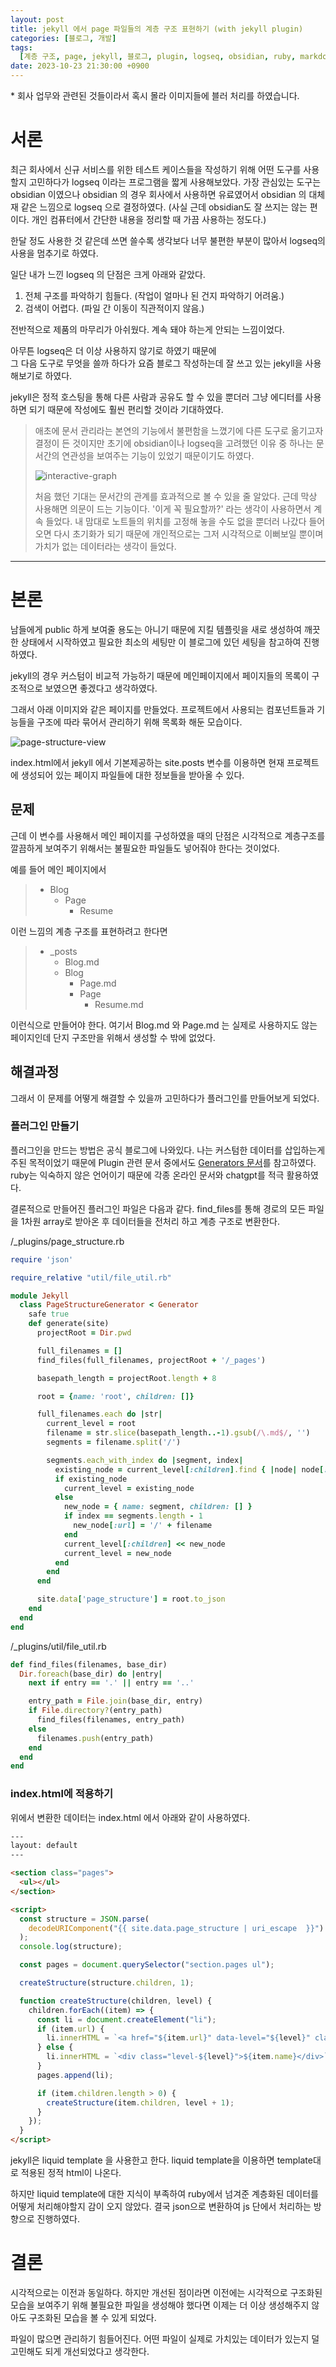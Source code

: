 ```yaml
---
layout: post
title: jekyll 에서 page 파일들의 계층 구조 표현하기 (with jekyll plugin)
categories: [블로그, 개발]
tags:
  [계층 구조, page, jekyll, 블로그, plugin, logseq, obsidian, ruby, markdown]
date: 2023-10-23 21:30:00 +0900
---
```


\* 회사 업무와 관련된 것들이라서 혹시 몰라 이미지들에 블러 처리를 하였습니다.

# 서론

최근 회사에서 신규 서비스를 위한 테스트 케이스들을 작성하기 위해 어떤 도구를 사용할지 고민하다가 logseq 이라는 프로그램을 짧게 사용해보았다.
가장 관심있는 도구는 obsidian 이였으나 obsidian 의 경우 회사에서 사용하면 유료였어서 obsidian 의 대체재 같은 느낌으로 logseq 으로 결정하였다.
(사실 근데 obsidian도 잘 쓰지는 않는 편이다. 개인 컴퓨터에서 간단한 내용을 정리할 때 가끔 사용하는 정도다.)

한달 정도 사용한 것 같은데 쓰면 쓸수록 생각보다 너무 불편한 부분이 많아서 logseq의 사용을 멈추기로 하였다.

일단 내가 느낀 logseq 의 단점은 크게 아래와 같았다.

1. 전체 구조를 파악하기 힘들다. (작업이 얼마나 된 건지 파악하기 어려움.)
2. 검색이 어렵다. (파일 간 이동이 직관적이지 않음.)

전반적으로 제품의 마무리가 아쉬웠다. 계속 돼야 하는게 안되는 느낌이었다.

아무튼 logseq은 더 이상 사용하지 않기로 하였기 때문에  
그 다음 도구로 무엇을 쓸까 하다가 요즘 블로그 작성하는데 잘 쓰고 있는 jekyll을 사용해보기로 하였다.

jekyll은 정적 호스팅을 통해 다른 사람과 공유도 할 수 있을 뿐더러 그냥 에디터를 사용하면 되기 때문에 작성에도 훨씬 편리할 것이라 기대하였다.

> 애초에 문서 관리라는 본연의 기능에서 불편함을 느꼈기에 다른 도구로 옮기고자 결정이 든 것이지만
> 초기에 obsidian이나 logseq을 고려했던 이유 중 하나는 문서간의 연관성을 보여주는 기능이 있었기 때문이기도 하였다.
>
> ![interactive-graph](/assets/images/2023-10-23-jekyll-plugin-for-page-structure-view/interactive-graph.png)
>
> 처음 했던 기대는 문서간의 관계를 효과적으로 볼 수 있을 줄 알았다.
> 근데 막상 사용해면 의문이 드는 기능이다. '이게 꼭 필요할까?' 라는 생각이 사용하면서 계속 들었다.
> 내 맘대로 노트들의 위치를 고정해 놓을 수도 없을 뿐더러 나갔다 들어오면 다시 초기화가 되기 때문에 개인적으로는 그저 시각적으로 이뻐보일 뿐이며 가치가 없는 데이터라는 생각이 들었다.

---

# 본론

남들에게 public 하게 보여줄 용도는 아니기 때문에 지킬 템플릿을 새로 생성하여 깨끗한 상태에서 시작하였고 필요한 최소의 세팅만 이 블로그에 있던 세팅을 참고하여 진행하였다.

jekyll의 경우 커스텀이 비교적 가능하기 때문에 메인페이지에서 페이지들의 목록이 구조적으로 보였으면 좋겠다고 생각하였다.

그래서 아래 이미지와 같은 페이지를 만들었다. 프로젝트에서 사용되는 컴포넌트들과 기능들을 구조에 따라 묶어서 관리하기 위해 목록화 해둔 모습이다.

![page-structure-view](/assets/images/2023-10-23-jekyll-plugin-for-page-structure-view/page-structure-view.png)

index.html에서 jekyll 에서 기본제공하는 site.posts 변수를 이용하면 현재 프로젝트에 생성되어 있는 페이지 파일들에 대한 정보들을 받아올 수 있다.

## 문제

근데 이 변수를 사용해서 메인 페이지를 구성하였을 때의 단점은 시각적으로 계층구조를 깔끔하게 보여주기 위해서는 불필요한 파일들도 넣어줘야 한다는 것이었다.

예를 들어 메인 페이지에서

> - Blog
>   - Page
>     - Resume

이런 느낌의 계층 구조를 표현하려고 한다면

> - \_posts
>   - Blog.md
>   - Blog
>     - Page.md
>     - Page
>       - Resume.md

이런식으로 만들어야 한다.
여기서 Blog.md 와 Page.md 는 실제로 사용하지도 않는 페이지인데 단지 구조만을 위해서 생성할 수 밖에 없었다.

## 해결과정

그래서 이 문제를 어떻게 해결할 수 있을까 고민하다가 플러그인를 만들어보게 되었다.

### 플러그인 만들기

플러그인을 만드는 방법은 공식 블로그에 나와있다.
나는 커스텀한 데이터를 삽입하는게 주된 목적이었기 때문에 Plugin 관련 문서 중에서도 [Generators 문서](https://jekyllrb.com/docs/plugins/generators/)를 참고하였다.
ruby는 익숙하지 않은 언어이기 때문에 각종 온라인 문서와 chatgpt를 적극 활용하였다.

결론적으로 만들어진 플러그인 파일은 다음과 같다.
find_files를 통해 경로의 모든 파일을 1차원 array로 받아온 후
데이터들을 전처리 하고 계층 구조로 변환한다.

/\_plugins/page_structure.rb

```ruby
require 'json'

require_relative "util/file_util.rb"

module Jekyll
  class PageStructureGenerator < Generator
    safe true
    def generate(site)
      projectRoot = Dir.pwd

      full_filenames = []
      find_files(full_filenames, projectRoot + '/_pages')

      basepath_length = projectRoot.length + 8

      root = {name: 'root', children: []}

      full_filenames.each do |str|
        current_level = root
        filename = str.slice(basepath_length..-1).gsub(/\.md$/, '')
        segments = filename.split('/')

        segments.each_with_index do |segment, index|
          existing_node = current_level[:children].find { |node| node[:name] == segment }
          if existing_node
            current_level = existing_node
          else
            new_node = { name: segment, children: [] }
            if index == segments.length - 1
              new_node[:url] = '/' + filename
            end
            current_level[:children] << new_node
            current_level = new_node
          end
        end
      end

      site.data['page_structure'] = root.to_json
    end
  end
end
```

/\_plugins/util/file_util.rb

```ruby
def find_files(filenames, base_dir)
  Dir.foreach(base_dir) do |entry|
    next if entry == '.' || entry == '..'

    entry_path = File.join(base_dir, entry)
    if File.directory?(entry_path)
      find_files(filenames, entry_path)
    else
      filenames.push(entry_path)
    end
  end
end
```

### index.html에 적용하기

위에서 변환한 데이터는 index.html 에서 아래와 같이 사용하였다.

```html
---
layout: default
---

<section class="pages">
  <ul></ul>
</section>

<script>
  const structure = JSON.parse(
    decodeURIComponent("{{ site.data.page_structure | uri_escape  }}")
  );
  console.log(structure);

  const pages = document.querySelector("section.pages ul");

  createStructure(structure.children, 1);

  function createStructure(children, level) {
    children.forEach((item) => {
      const li = document.createElement("li");
      if (item.url) {
        li.innerHTML = `<a href="${item.url}" data-level="${level}" class="level-${level}">${item.name}</a>`;
      } else {
        li.innerHTML = `<div class="level-${level}">${item.name}</div>`;
      }
      pages.append(li);

      if (item.children.length > 0) {
        createStructure(item.children, level + 1);
      }
    });
  }
</script>
```

jekyll은 liquid template 을 사용한고 한다.
liquid template을 이용하면 template대로 적용된 정적 html이 나온다.

하지만 liquid template에 대한 지식이 부족하여 ruby에서 넘겨준 계층화된 데이터를 어떻게 처리해야할지 감이 오지 않았다.
결국 json으로 변환하여 js 단에서 처리하는 방향으로 진행하였다.

# 결론

시각적으로는 이전과 동일하다. 하지만 개선된 점이라면 이전에는 시각적으로 구조화된 모습을 보여주기 위해 불필요한 파일을 생성해야 했다면 이제는 더 이상 생성해주지 않아도 구조화된 모습을 볼 수 있게 되었다.

파일이 많으면 관리하기 힘들어진다. 어떤 파일이 실제로 가치있는 데이터가 있는지 덜 고민해도 되게 개선되었다고 생각한다.
